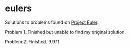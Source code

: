 # eulers


Solutions to problems found on [Project Euler](http://projecteuler.net/). 

Problem 1. Finished but unable to find my original solution.

Problem 2. Finished. 9.9.11